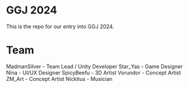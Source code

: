 # GGJ 2024
This is the repo for our entry into GGJ 2024.

# Team
MadmanSilver - Team Lead / Unity Developer
Star_Yas - Game Designer
Nina - UI/UX Designer
SpicyBeefu - 3D Artist
Vorundor - Concept Artist
ZM_Art - Concept Artist
Nickitus - Musician